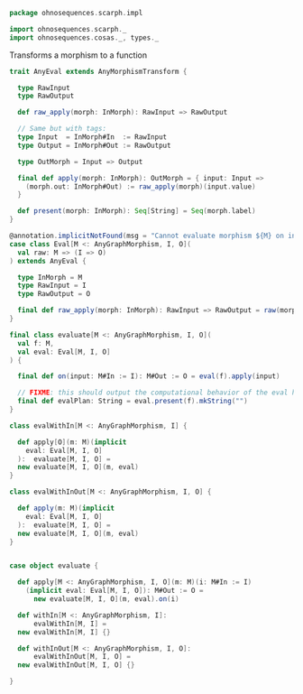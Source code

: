 
```scala
package ohnosequences.scarph.impl

import ohnosequences.scarph._
import ohnosequences.cosas._, types._
```

Transforms a morphism to a function

```scala
trait AnyEval extends AnyMorphismTransform {

  type RawInput
  type RawOutput

  def raw_apply(morph: InMorph): RawInput => RawOutput

  // Same but with tags:
  type Input  = InMorph#In  := RawInput
  type Output = InMorph#Out := RawOutput

  type OutMorph = Input => Output

  final def apply(morph: InMorph): OutMorph = { input: Input =>
    (morph.out: InMorph#Out) := raw_apply(morph)(input.value)
  }

  def present(morph: InMorph): Seq[String] = Seq(morph.label)
}

@annotation.implicitNotFound(msg = "Cannot evaluate morphism ${M} on input ${I}, output ${O}")
case class Eval[M <: AnyGraphMorphism, I, O](
  val raw: M => (I => O)
) extends AnyEval {

  type InMorph = M
  type RawInput = I
  type RawOutput = O

  final def raw_apply(morph: InMorph): RawInput => RawOutput = raw(morph)
}

final class evaluate[M <: AnyGraphMorphism, I, O](
  val f: M,
  val eval: Eval[M, I, O]
) {

  final def on(input: M#In := I): M#Out := O = eval(f).apply(input)

  // FIXME: this should output the computational behavior of the eval here
  final def evalPlan: String = eval.present(f).mkString("")
}

class evalWithIn[M <: AnyGraphMorphism, I] {

  def apply[O](m: M)(implicit
    eval: Eval[M, I, O]
  ):  evaluate[M, I, O] =
  new evaluate[M, I, O](m, eval)
}

class evalWithInOut[M <: AnyGraphMorphism, I, O] {

  def apply(m: M)(implicit
    eval: Eval[M, I, O]
  ):  evaluate[M, I, O] =
  new evaluate[M, I, O](m, eval)
}


case object evaluate {

  def apply[M <: AnyGraphMorphism, I, O](m: M)(i: M#In := I)
    (implicit eval: Eval[M, I, O]): M#Out := O =
      new evaluate[M, I, O](m, eval).on(i)

  def withIn[M <: AnyGraphMorphism, I]:
      evalWithIn[M, I] =
  new evalWithIn[M, I] {}

  def withInOut[M <: AnyGraphMorphism, I, O]:
      evalWithInOut[M, I, O] =
  new evalWithInOut[M, I, O] {}

}

```




[main/scala/ohnosequences/scarph/axioms.scala]: ../axioms.scala.md
[main/scala/ohnosequences/scarph/tensor.scala]: ../tensor.scala.md
[main/scala/ohnosequences/scarph/predicates.scala]: ../predicates.scala.md
[main/scala/ohnosequences/scarph/impl/biproducts.scala]: biproducts.scala.md
[main/scala/ohnosequences/scarph/impl/tensors.scala]: tensors.scala.md
[main/scala/ohnosequences/scarph/impl/evals.scala]: evals.scala.md
[main/scala/ohnosequences/scarph/impl/distributivity.scala]: distributivity.scala.md
[main/scala/ohnosequences/scarph/impl/relations.scala]: relations.scala.md
[main/scala/ohnosequences/scarph/impl/category.scala]: category.scala.md
[main/scala/ohnosequences/scarph/rewrites.scala]: ../rewrites.scala.md
[main/scala/ohnosequences/scarph/package.scala]: ../package.scala.md
[main/scala/ohnosequences/scarph/arities.scala]: ../arities.scala.md
[main/scala/ohnosequences/scarph/objects.scala]: ../objects.scala.md
[main/scala/ohnosequences/scarph/writes.scala]: ../writes.scala.md
[main/scala/ohnosequences/scarph/biproduct.scala]: ../biproduct.scala.md
[main/scala/ohnosequences/scarph/schemas.scala]: ../schemas.scala.md
[main/scala/ohnosequences/scarph/morphisms.scala]: ../morphisms.scala.md
[main/scala/ohnosequences/scarph/syntax/package.scala]: ../syntax/package.scala.md
[main/scala/ohnosequences/scarph/syntax/objects.scala]: ../syntax/objects.scala.md
[main/scala/ohnosequences/scarph/syntax/writes.scala]: ../syntax/writes.scala.md
[main/scala/ohnosequences/scarph/syntax/morphisms.scala]: ../syntax/morphisms.scala.md
[main/scala/ohnosequences/scarph/isomorphisms.scala]: ../isomorphisms.scala.md
[test/scala/ohnosequences/scarph/TwitterQueries.scala]: ../../../../../test/scala/ohnosequences/scarph/TwitterQueries.scala.md
[test/scala/ohnosequences/scarph/impl/dummy.scala]: ../../../../../test/scala/ohnosequences/scarph/impl/dummy.scala.md
[test/scala/ohnosequences/scarph/impl/writes.scala]: ../../../../../test/scala/ohnosequences/scarph/impl/writes.scala.md
[test/scala/ohnosequences/scarph/impl/dummyTest.scala]: ../../../../../test/scala/ohnosequences/scarph/impl/dummyTest.scala.md
[test/scala/ohnosequences/scarph/TwitterSchema.scala]: ../../../../../test/scala/ohnosequences/scarph/TwitterSchema.scala.md
[test/scala/ohnosequences/scarph/asserts.scala]: ../../../../../test/scala/ohnosequences/scarph/asserts.scala.md
[test/scala/ohnosequences/scarph/SchemaCreation.scala]: ../../../../../test/scala/ohnosequences/scarph/SchemaCreation.scala.md
[test/scala/ohnosequences/scarph/implicitSearch.scala]: ../../../../../test/scala/ohnosequences/scarph/implicitSearch.scala.md